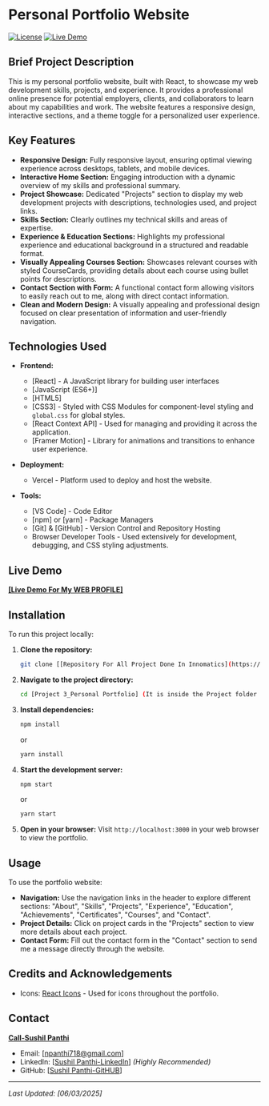 # Personal Portfolio Website

[![License](https://img.shields.io/badge/License-MIT-yellow.svg)](https://opensource.org/licenses/MIT)  [![Live Demo](https://img.shields.io/badge/Live%20Demo-View-brightgreen)](https://web-portfolio-sushil.vercel.app/)

## Brief Project Description

This is my personal portfolio website, built with React, to showcase my web development skills, projects, and experience.  It provides a professional online presence for potential employers, clients, and collaborators to learn about my capabilities and work. The website features a responsive design, interactive sections, and a theme toggle for a personalized user experience.

## Key Features

*   **Responsive Design:**  Fully responsive layout, ensuring optimal viewing experience across desktops, tablets, and mobile devices.
*   **Interactive Home Section:** Engaging introduction with a dynamic overview of my skills and professional summary.
*   **Project Showcase:** Dedicated "Projects" section to display my web development projects with descriptions, technologies used, and project links.
*   **Skills Section:**  Clearly outlines my technical skills and areas of expertise.
*   **Experience & Education Sections:**  Highlights my professional experience and educational background in a structured and readable format.
*   **Visually Appealing Courses Section:**  Showcases relevant courses with styled CourseCards, providing details about each course using bullet points for descriptions.
*   **Contact Section with Form:**  A functional contact form allowing visitors to easily reach out to me, along with direct contact information.
*   **Clean and Modern Design:**  A visually appealing and professional design focused on clear presentation of information and user-friendly navigation.

## Technologies Used

*   **Frontend:**
    *   [React] - A JavaScript library for building user interfaces
    *   [JavaScript (ES6+)]
    *   [HTML5]
    *   [CSS3] -  Styled with CSS Modules for component-level styling and `global.css` for global styles.
    *   [React Context API] - Used for managing and providing it across the application.
    *   [Framer Motion] - Library for animations and transitions to enhance user experience.

*   **Deployment:**
    * Vercel - Platform used to deploy and host the website.

*   **Tools:**
    *   [VS Code] - Code Editor
    *   [npm] or [yarn] - Package Managers
    *   [Git] & [GitHub] - Version Control and Repository Hosting
    *   Browser Developer Tools - Used extensively for development, debugging, and CSS styling adjustments.

## Live Demo

[**[Live Demo For My WEB PROFILE]**](https://web-portfolio-sushil.vercel.app/)

## Installation

To run this project locally:

1.  **Clone the repository:**
    ```bash
    git clone [[Repository For All Project Done In Innomatics](https://github.com/npanthi718/FSD_Innomatics)]
    ```
2.  **Navigate to the project directory:**
    ```bash
    cd [Project 3_Personal Portfolio] (It is inside the Project folder of the main directoery or repo)
    ```

3.  **Install dependencies:**
    ```bash
    npm install
    ```
    or
    ```bash
    yarn install
    ```

4.  **Start the development server:**
    ```bash
    npm start
    ```
    or
    ```bash
    yarn start
    ```

5.  **Open in your browser:**  Visit `http://localhost:3000` in your web browser to view the portfolio.

## Usage

To use the portfolio website:

*   **Navigation:** Use the navigation links in the header to explore different sections: "About", "Skills", "Projects", "Experience", "Education", "Achievements", "Certificates", "Courses", and "Contact".
*   **Project Details:** Click on project cards in the "Projects" section to view more details about each project.
*   **Contact Form:**  Fill out the contact form in the "Contact" section to send me a message directly through the website.

## Credits and Acknowledgements

*   Icons: [React Icons](https://react-icons.github.io/react-icons/) - Used for icons throughout the portfolio.

## Contact

[**Call-Sushil Panthi**](+917602018437)

*   Email: [npanthi718@gmail.com]
*   LinkedIn: [[Sushil Panthi-LinkedIn](https://www.linkedin.com/in/sushilpanthi/)]  *(Highly Recommended)*
*   GitHub: [[Sushil Panthi-GitHUB](https://github.com/npanthi718)]

---

*Last Updated: [06/03/2025]*
